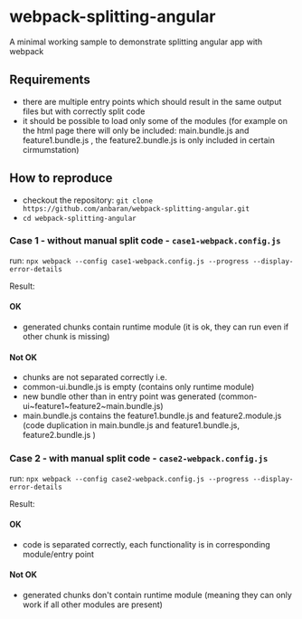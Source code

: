 # webpack-splitting-angular
A minimal working sample to demonstrate splitting angular app with webpack

## Requirements
- there are multiple entry points which should result in the same output files but with correctly split code 
- it should be possible to load only some of the modules (for example on the html page there will only be included: main.bundle.js and feature1.bundle.js , the feature2.bundle.js is only included in certain cirmumstation)

## How to reproduce

- checkout the repository: `git clone https://github.com/anbaran/webpack-splitting-angular.git`
- `cd webpack-splitting-angular`

### Case 1 - without manual split code - `case1-webpack.config.js`

run: `npx webpack --config case1-webpack.config.js --progress --display-error-details`

Result:
#### OK 
- generated chunks contain runtime module (it is ok, they can run even if other chunk is missing)
#### Not OK
- chunks are not separated correctly i.e. 
- common-ui.bundle.js is empty (contains only runtime module)
- new bundle other than in entry point was generated (common-ui~feature1~feature2~main.bundle.js)
- main.bundle.js contains the feature1.bundle.js and feature2.module.js (code duplication in main.bundle.js and feature1.bundle.js, feature2.bundle.js )

### Case 2 - with manual split code - `case2-webpack.config.js`

run: `npx webpack --config case2-webpack.config.js --progress --display-error-details`

Result: 
#### OK 
- code is separated correctly, each functionality is in corresponding module/entry point
#### Not OK
- generated chunks don't contain runtime module (meaning they can only work if all other modules are present)
